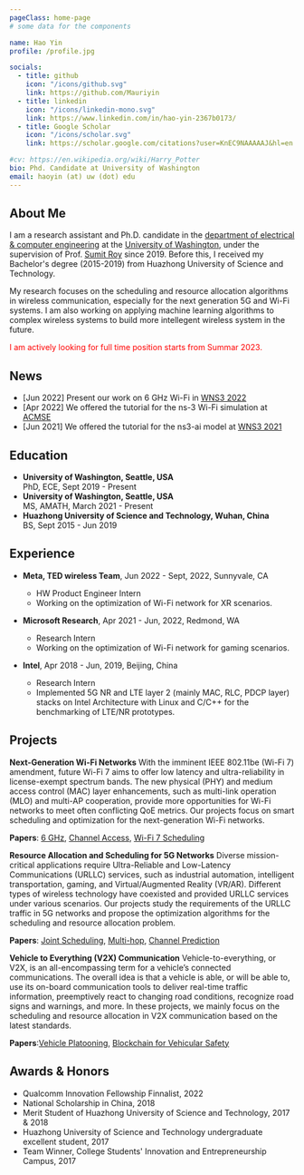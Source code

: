 ```yaml
---
pageClass: home-page
# some data for the components

name: Hao Yin
profile: /profile.jpg

socials:
  - title: github
    icon: "/icons/github.svg"
    link: https://github.com/Mauriyin
  - title: linkedin
    icon: "/icons/linkedin-mono.svg"
    link: https://www.linkedin.com/in/hao-yin-2367b0173/
  - title: Google Scholar
    icon: "/icons/scholar.svg"
    link: https://scholar.google.com/citations?user=KnEC9NAAAAAJ&hl=en

#cv: https://en.wikipedia.org/wiki/Harry_Potter
bio: Phd. Candidate at University of Washington
email: haoyin (at) uw (dot) edu
---
```


<ProfileSection :frontmatter="$page.frontmatter" />

## About Me
I am a research assistant and Ph.D. candidate in the [department of electrical & computer engineering](https://www.ece.uw.edu/) at the [University of Washington](https://www.washington.edu/), under the supervision of Prof. [Sumit Roy](https://people.ece.uw.edu/roy/) since 2019. Before this, I received my Bachelor's degree (2015-2019) from Huazhong University of Science and Technology.
              
My research focuses on the scheduling and resource allocation algorithms in wireless communication, especially for the next generation 5G and Wi-Fi systems. I am also working on applying machine learning algorithms to complex wireless systems to build more intellegent wireless system in the future.

<font color='red'> I am actively looking for full time position starts from Summar 2023. </font>
## News

- [Jun 2022] Present our work on 6 GHz Wi-Fi in [WNS3 2022](https://www.nsnam.org/research/wns3/wns3-2022/program/)
- [Apr 2022] We offered the tutorial for the ns-3 Wi-Fi simulation at [ACMSE](https://acmse.net/2022/tutorials-offered/#tut-work04)
- [Jun 2021] We offered the tutorial for the ns3-ai model at [WNS3 2021](https://www.nsnam.org/research/wns3/wns3-2021/tutorials/)


## Education

- **University of Washington, Seattle, USA** <br/>
PhD, ECE, Sept 2019 - Present
- **University of Washington, Seattle, USA** <br/>
MS, AMATH, March 2021 - Present
- **Huazhong University of Science and Technology, Wuhan, China** <br/>
BS, Sept 2015 - Jun 2019

## Experience

- **Meta, TED wireless Team**, Jun 2022 - Sept, 2022, Sunnyvale, CA
  - HW Product Engineer Intern
  - Working on the optimization of Wi-Fi network for XR scenarios.

- **Microsoft Research**, Apr 2021 - Jun, 2022, Redmond, WA
  - Research Intern
  - Working on the optimization of Wi-Fi network for gaming scenarios.

- **Intel**, Apr 2018 - Jun, 2019, Beijing, China
  - Research Intern
  - Implemented 5G NR and LTE layer 2 (mainly MAC, RLC, PDCP layer) stacks on Intel Architecture with Linux and C/C++ for the benchmarking of LTE/NR prototypes.
  
## Projects


<!-- [→ Full list](/projects/) -->

<ProjectCard image="/projects/wifi.png" hideBorder=true>

  **Next-Generation Wi-Fi Networks**
With the imminent IEEE 802.11be (Wi-Fi 7) amendment, future Wi-Fi 7 aims to offer low latency and ultra-reliability in license-exempt spectrum bands. The new physical (PHY) and medium access control (MAC) layer enhancements, such as multi-link operation (MLO) and multi-AP cooperation, provide more opportunities for Wi-Fi networks to meet often conflicting QoE metrics. Our projects focus on smart scheduling and optimization for the next-generation Wi-Fi networks.    

**Papers**: [6 GHz](https://dl.acm.org/doi/abs/10.1145/3532577.3532580), [Channel Access](https://ieeexplore.ieee.org/abstract/document/9348485), [Wi-Fi 7 Scheduling](https://ieeexplore.ieee.org/abstract/document/9810021)

</ProjectCard>

<ProjectCard image="/projects/5g.png" hideBorder=true>

  **Resource Allocation and Scheduling for 5G Networks**
  Diverse mission-critical applications require Ultra-Reliable and Low-Latency Communications (URLLC) services, such as industrial automation, intelligent transportation, gaming, and Virtual/Augmented Reality (VR/AR). Different types of wireless technology have coexisted and provided URLLC services under various scenarios. Our projects study the requirements of the URLLC traffic in 5G networks and propose the optimization algorithms for the scheduling and resource allocation problem.

**Papers**: [Joint Scheduling](https://ieeexplore.ieee.org/abstract/document/9247169), [Multi-hop](https://ieeexplore.ieee.org/abstract/document/9625389), [Channel Prediction](https://ieeexplore.ieee.org/abstract/document/9625323)
</ProjectCard>

<!-- <ProjectCard hideBorder=true>

  **The ns-3 simulation tools**
  
  [[Link](https://www.google.com)]

</ProjectCard> -->

<ProjectCard image="/projects/v2x.png" hideBorder=true>

  **Vehicle to Everything (V2X) Communication**
Vehicle-to-everything, or V2X, is an all-encompassing term for a vehicle’s connected communications. The overall idea is that a vehicle is able, or will be able to, use its on-board communication tools to deliver real-time traffic information, preemptively react to changing road conditions, recognize road signs and warnings, and more. In these projects, we mainly focus on the scheduling and resource allocation in V2X communication based on the latest standards.  

**Papers**:[Vehicle Platooning](https://ieeexplore.ieee.org/abstract/document/9527765), [Blockchain for Vehicular Safety](https://ieeexplore.ieee.org/abstract/document/9625342)
</ProjectCard>


## Awards & Honors
- Qualcomm Innovation Fellowship Finnalist, 2022 
- National Scholarship in China, 2018
- Merit Student of Huazhong University of Science and Technology, 2017 & 2018
- Huazhong University of Science and Technology undergraduate excellent student, 2017
- Team Winner, College Students' Innovation and Entrepreneurship Campus, 2017

<!-- ### Contests

- First place in **The Hogwarts House Cup** -->


<!-- Custom style for this page -->

<style lang="stylus">

.theme-container.home-page .page
  font-size 14px
  font-family "lucida grande", "lucida sans unicode", lucida, "Helvetica Neue", Helvetica, Arial, sans-serif;
  p
    margin 0 0 0.5rem
  p, ul, ol
    line-height normal
  a
    font-weight normal
  .theme-default-content:not(.custom) > h2
    margin-bottom 0.5rem
  .theme-default-content:not(.custom) > h2:first-child + p
    margin-top 0.5rem
  .theme-default-content:not(.custom) > h3
    padding-top 4rem

  /* Override */
  .md-card
    margin-top 0.5em
    .card-image
      padding 0.2rem
      img
        max-width 120px
        max-height 120px
    .card-content p
      -webkit-margin-after 0.2em

@media (max-width: 419px)
  .theme-container.home-page .page
    p, ul, ol
      line-height 1.5

    .md-card
      .card-image
        img 
          width 100%
          max-width 400px

</style>
